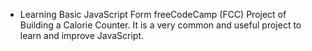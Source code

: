 - Learning Basic JavaScript Form freeCodeCamp (FCC) Project of Building a Calorie Counter. It is a very common and useful project to learn and improve JavaScript.
